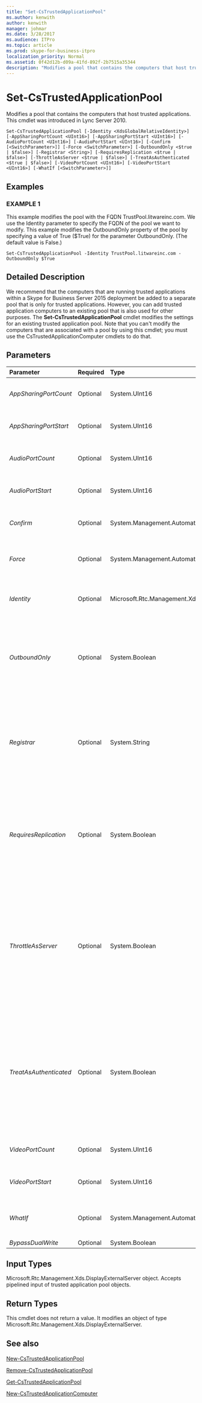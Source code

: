 ```yaml
---
title: "Set-CsTrustedApplicationPool"
ms.author: kenwith
author: kenwith
manager: johmar
ms.date: 3/28/2017
ms.audience: ITPro
ms.topic: article
ms.prod: skype-for-business-itpro
localization_priority: Normal
ms.assetid: 0f42d12b-d09a-41fd-892f-2b7515a35344
description: "Modifies a pool that contains the computers that host trusted applications. This cmdlet was introduced in Lync Server 2010."
---
```


# Set-CsTrustedApplicationPool
 
Modifies a pool that contains the computers that host trusted applications. This cmdlet was introduced in Lync Server 2010.
  
```
Set-CsTrustedApplicationPool [-Identity <XdsGlobalRelativeIdentity>] [-AppSharingPortCount <UInt16>] [-AppSharingPortStart <UInt16>] [-AudioPortCount <UInt16>] [-AudioPortStart <UInt16>] [-Confirm [<SwitchParameter>]] [-Force <SwitchParameter>] [-OutboundOnly <$true | $false>] [-Registrar <String>] [-RequiresReplication <$true | $false>] [-ThrottleAsServer <$true | $false>] [-TreatAsAuthenticated <$true | $false>] [-VideoPortCount <UInt16>] [-VideoPortStart <UInt16>] [-WhatIf [<SwitchParameter>]]

```

## Examples

### EXAMPLE 1

This example modifies the pool with the FQDN TrustPool.litwareinc.com. We use the Identity parameter to specify the FQDN of the pool we want to modify. This example modifies the OutboundOnly property of the pool by specifying a value of True ($True) for the parameter OutboundOnly. (The default value is False.)
  
```
Set-CsTrustedApplicationPool -Identity TrustPool.litwareinc.com -OutboundOnly $True
```

## Detailed Description

We recommend that the computers that are running trusted applications within a Skype for Business Server 2015 deployment be added to a separate pool that is only for trusted applications. However, you can add trusted application computers to an existing pool that is also used for other purposes. The **Set-CsTrustedApplicationPool** cmdlet modifies the settings for an existing trusted application pool. Note that you can't modify the computers that are associated with a pool by using this cmdlet; you must use the CsTrustedApplicationComputer cmdlets to do that.
  
## Parameters

|**Parameter**|**Required**|**Type**|**Description**|
|:-----|:-----|:-----|:-----|
| _AppSharingPortCount_ <br/> |Optional  <br/> |System.UInt16  <br/> |The number of ports available in the port range for application sharing connections.  <br/> |
| _AppSharingPortStart_ <br/> |Optional  <br/> |System.UInt16  <br/> |The number of the first port in the port range available for application sharing connections.  <br/> |
| _AudioPortCount_ <br/> |Optional  <br/> |System.UInt16  <br/> |The number of ports available in the port range for audio connections.  <br/> |
| _AudioPortStart_ <br/> |Optional  <br/> |System.UInt16  <br/> |The number of the first port in the port range available for audio connections.  <br/> |
| _Confirm_ <br/> |Optional  <br/> |System.Management.Automation.SwitchParameter  <br/> |Prompts you for confirmation before executing the command.  <br/> |
| _Force_ <br/> |Optional  <br/> |System.Management.Automation.SwitchParameter  <br/> |Suppresses any confirmation prompts that would otherwise be displayed before making changes.  <br/> |
| _Identity_ <br/> |Optional  <br/> |Microsoft.Rtc.Management.Xds.XdsGlobalRelativeIdentity  <br/> |The fully qualified domain name (FQDN) or service ID of the pool whose settings you want to modify.  <br/> |
| _OutboundOnly_ <br/> |Optional  <br/> |System.Boolean  <br/> |Specifies whether a trusted application can initiate a connection to a server within the pool. Set this value to True if you want all connections to be initiated by the server rather than the application.  <br/> |
| _Registrar_ <br/> |Optional  <br/> |System.String  <br/> |The service ID or FQDN of the Registrar service for the pool. Note that changing the Registrar will orphan any contacts attached to the application. Those contacts must be moved by calling the **Move-CsApplicationEndpoint** cmdlet. <br/> |
| _RequiresReplication_ <br/> |Optional  <br/> |System.Boolean  <br/> |Determines whether replication is required for this pool. Set this value to False if replication is not required. You would ordinarily set this parameter to False for Microsoft Outlook Web Access and manually-provisioned applications.  <br/> |
| _ThrottleAsServer_ <br/> |Optional  <br/> |System.Boolean  <br/> |Set this parameter to false to throttle connections between the servers within the pool and trusted applications as clients. This places greater restrictions on the connections than the default True, which throttles connections as servers. Throttling a connection simply places restrictions on the number of transactions that can occur simultaneously.  <br/> |
| _TreatAsAuthenticated_ <br/> |Optional  <br/> |System.Boolean  <br/> |Determines whether authentication is required for trusted applications connecting to servers within the pool. Set this parameter to False if you want to require trusted applications to be authenticated. The default value of True allows the trusted applications to connect under the assumption they've already been authenticated.  <br/> |
| _VideoPortCount_ <br/> |Optional  <br/> |System.UInt16  <br/> |The number of ports available in the port range for video connections.  <br/> |
| _VideoPortStart_ <br/> |Optional  <br/> |System.UInt16  <br/> |The number of the first port in the port range available for video connections.  <br/> |
| _WhatIf_ <br/> |Optional  <br/> |System.Management.Automation.SwitchParameter  <br/> |Describes what would happen if you executed the command without actually executing the command.  <br/> |
| _BypassDualWrite_ <br/> |Optional  <br/> |System.Boolean  <br/> |PARAMVALUE: $true | $false  <br/> |
   
## Input Types

Microsoft.Rtc.Management.Xds.DisplayExternalServer object. Accepts pipelined input of trusted application pool objects.
  
## Return Types

This cmdlet does not return a value. It modifies an object of type Microsoft.Rtc.Management.Xds.DisplayExternalServer.
  
## See also

#### 

[New-CsTrustedApplicationPool](new-cstrustedapplicationpool.md)
  
[Remove-CsTrustedApplicationPool](remove-cstrustedapplicationpool.md)
  
[Get-CsTrustedApplicationPool](get-cstrustedapplicationpool.md)
  
[New-CsTrustedApplicationComputer](new-cstrustedapplicationcomputer.md)

